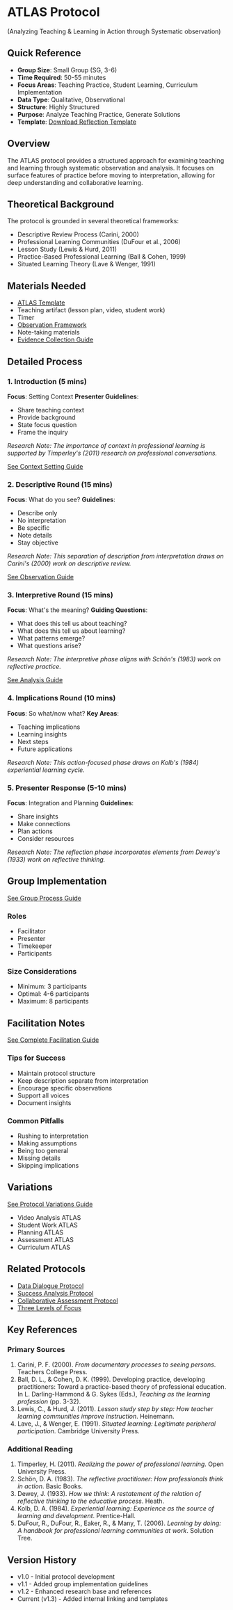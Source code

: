 # ATLAS Protocol
(Analyzing Teaching & Learning in Action through Systematic observation)

## Quick Reference
- **Group Size**: Small Group (SG, 3-6)
- **Time Required**: 50-55 minutes
- **Focus Areas**: Teaching Practice, Student Learning, Curriculum Implementation
- **Data Type**: Qualitative, Observational
- **Structure**: Highly Structured
- **Purpose**: Analyze Teaching Practice, Generate Solutions
- **Template**: [Download Reflection Template](../templates/atlas-template.md)

## Overview
The ATLAS protocol provides a structured approach for examining teaching and learning through systematic observation and analysis. It focuses on surface features of practice before moving to interpretation, allowing for deep understanding and collaborative learning.

## Theoretical Background
The protocol is grounded in several theoretical frameworks:
- Descriptive Review Process (Carini, 2000)
- Professional Learning Communities (DuFour et al., 2006)
- Lesson Study (Lewis & Hurd, 2011)
- Practice-Based Professional Learning (Ball & Cohen, 1999)
- Situated Learning Theory (Lave & Wenger, 1991)

## Materials Needed
- [ATLAS Template](../templates/atlas-template.md)
- Teaching artifact (lesson plan, video, student work)
- Timer
- [Observation Framework](../guides/observation-framework.md)
- Note-taking materials
- [Evidence Collection Guide](../guides/evidence-collection.md)

## Detailed Process

### 1. Introduction (5 mins)
**Focus**: Setting Context
**Presenter Guidelines**:
- Share teaching context
- Provide background
- State focus question
- Frame the inquiry

*Research Note: The importance of context in professional learning is supported by Timperley's (2011) research on professional conversations.*

[See Context Setting Guide](../guides/context-setting.md)

### 2. Descriptive Round (15 mins)
**Focus**: What do you see?
**Guidelines**:
- Describe only
- No interpretation
- Be specific
- Note details
- Stay objective

*Research Note: This separation of description from interpretation draws on Carini's (2000) work on descriptive review.*

[See Observation Guide](../guides/observation-prompts.md)

### 3. Interpretive Round (15 mins)
**Focus**: What's the meaning?
**Guiding Questions**:
- What does this tell us about teaching?
- What does this tell us about learning?
- What patterns emerge?
- What questions arise?

*Research Note: The interpretive phase aligns with Schön's (1983) work on reflective practice.*

[See Analysis Guide](../guides/success-analysis.md)

### 4. Implications Round (10 mins)
**Focus**: So what/now what?
**Key Areas**:
- Teaching implications
- Learning insights
- Next steps
- Future applications

*Research Note: This action-focused phase draws on Kolb's (1984) experiential learning cycle.*

### 5. Presenter Response (5-10 mins)
**Focus**: Integration and Planning
**Guidelines**:
- Share insights
- Make connections
- Plan actions
- Consider resources

*Research Note: The reflection phase incorporates elements from Dewey's (1933) work on reflective thinking.*

## Group Implementation
[See Group Process Guide](../guides/group-process.md)

### Roles
- Facilitator
- Presenter
- Timekeeper
- Participants

### Size Considerations
- Minimum: 3 participants
- Optimal: 4-6 participants
- Maximum: 8 participants

## Facilitation Notes
[See Complete Facilitation Guide](../guides/facilitation-tips.md)

### Tips for Success
- Maintain protocol structure
- Keep description separate from interpretation
- Encourage specific observations
- Support all voices
- Document insights

### Common Pitfalls
- Rushing to interpretation
- Making assumptions
- Being too general
- Missing details
- Skipping implications

## Variations
[See Protocol Variations Guide](../guides/protocol-variations.md)
- Video Analysis ATLAS
- Student Work ATLAS
- Planning ATLAS
- Assessment ATLAS
- Curriculum ATLAS

## Related Protocols
- [Data Dialogue Protocol](data-dialogue.md)
- [Success Analysis Protocol](success-analysis.md)
- [Collaborative Assessment Protocol](collaborative-assessment.md)
- [Three Levels of Focus](three-levels-focus.md)

## Key References

### Primary Sources
1. Carini, P. F. (2000). *From documentary processes to seeing persons*. Teachers College Press.
2. Ball, D. L., & Cohen, D. K. (1999). Developing practice, developing practitioners: Toward a practice-based theory of professional education. In L. Darling-Hammond & G. Sykes (Eds.), *Teaching as the learning profession* (pp. 3-32).
3. Lewis, C., & Hurd, J. (2011). *Lesson study step by step: How teacher learning communities improve instruction*. Heinemann.
4. Lave, J., & Wenger, E. (1991). *Situated learning: Legitimate peripheral participation*. Cambridge University Press.

### Additional Reading
1. Timperley, H. (2011). *Realizing the power of professional learning*. Open University Press.
2. Schön, D. A. (1983). *The reflective practitioner: How professionals think in action*. Basic Books.
3. Dewey, J. (1933). *How we think: A restatement of the relation of reflective thinking to the educative process*. Heath.
4. Kolb, D. A. (1984). *Experiential learning: Experience as the source of learning and development*. Prentice-Hall.
5. DuFour, R., DuFour, R., Eaker, R., & Many, T. (2006). *Learning by doing: A handbook for professional learning communities at work*. Solution Tree.

## Version History
- v1.0 - Initial protocol development
- v1.1 - Added group implementation guidelines
- v1.2 - Enhanced research base and references
- Current (v1.3) - Added internal linking and templates

